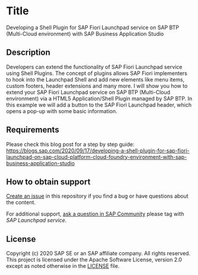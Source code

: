 # Title
Developing a Shell Plugin for SAP Fiori Launchpad service on SAP BTP (Multi-Cloud environment) with SAP Business Application Studio
## Description
Developers can extend the functionality of SAP Fiori Launchpad service using Shell Plugins. The concept of plugins allows SAP Fiori implementers to hook into the Launchpad Shell and add new elements like menu items, custom footers, header extensions and many more.
I will show you how to extend your SAP Fiori Launchpad service on SAP BTP (Multi-Cloud environment) via a HTML5 Application/Shell Plugin managed by SAP BTP.
In this example we will add a button to the SAP Fiori Launchpad header, which opens a pop-up with some basic information.
## Requirements
Please check this blog post for a step by step guide:
https://blogs.sap.com/2020/09/17/developing-a-shell-plugin-for-sap-fiori-launchpad-on-sap-cloud-platform-cloud-foundry-environment-with-sap-business-application-studio

## How to obtain support

[Create an issue](https://github.com/SAP-samples/<repository-name>/issues) in this repository if you find a bug or have questions about the content.
 
For additional support, [ask a question in SAP Community](https://answers.sap.com/questions/ask.html) please tag with _SAP Launchpad service_. 

## License
Copyright (c) 2020 SAP SE or an SAP affiliate company. All rights reserved. This project is licensed under the Apache Software License, version 2.0 except as noted otherwise in the [LICENSE](LICENSES/Apache-2.0.txt) file.
